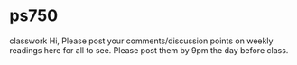 # ps750
classwork
Hi,
Please post your comments/discussion points on weekly readings here for all to see. Please post them by 9pm the day before class.
